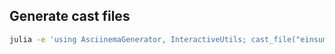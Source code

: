 ## Generate cast files
```bash
julia -e 'using AsciinemaGenerator, InteractiveUtils; cast_file("einsum.jl"; output_file="einsum.cast", mod=Main, tada=true)'
```